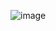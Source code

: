 ![image](https://cloud.githubusercontent.com/assets/25204364/23223306/524a8868-f8f0-11e6-883c-37017a74b139.PNG)
